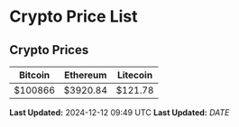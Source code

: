 # Crypto Price List

## Crypto Prices
| Bitcoin | Ethereum | Litecoin |
| ------- | -------- | -------- |
| $100866 | $3920.84 | $121.78 |
**Last Updated:** 2024-12-12 09:49 UTC
**Last Updated:** $DATE$
